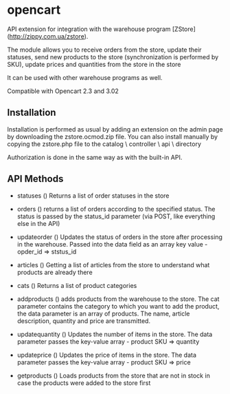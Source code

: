 # opencart
API extension for integration with the warehouse program [ZStore] (http://zippy.com.ua/zstore).

The module allows you to receive orders from the store, update their statuses, send new products to the store (synchronization is performed by SKU), update prices and quantities from the store in the store

It can be used with other warehouse programs as well.

Compatible with Opencart 2.3 and 3.02


## Installation
 Installation is performed as usual by adding an extension on the admin page by downloading the zstore.ocmod.zip file.
 You can also install manually by copying the zstore.php file to the catalog \ controller \ api \ directory


 Authorization is done in the same way as with the built-in API.

## API Methods
* statuses ()
Returns a list of order statuses in the store
* orders ()
returns a list of orders according to the specified status. The status is passed by the status_id parameter (via POST, like everything else in the API)
* updateorder () Updates the status of orders in the store after processing in the warehouse. Passed into the data field as an array key value - opder_id => ststus_id
* articles () Getting a list of articles from the store to understand what products are already there
* cats () Returns a list of product categories
* addproducts () adds products from the warehouse to the store. The cat parameter contains the category to which you want to add the product,
the data parameter is an array of products. The name, article description, quantity and price are transmitted.
* updatequantity () Updates the number of items in the store. The data parameter passes the key-value array - product SKU => quantity
* updateprice () Updates the price of items in the store. The data parameter passes the key-value array - product SKU => price

* getproducts () Loads products from the store that are not in stock in case the products were added to the store first

